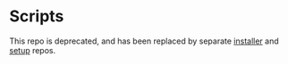 # Scripts

This repo is deprecated, and has been replaced by separate [installer](https://github.com/parafoxia/installers) and [setup](https://github.com/parafoxia/setups) repos.
